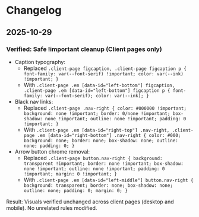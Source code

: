 # Changelog

## 2025-10-29

### Verified: Safe !important cleanup (Client pages only)
- Caption typography:
  - Replaced `.client-page figcaption, .client-page figcaption p { font-family: var(--font-serif) !important; color: var(--ink) !important; }`
  - With `.client-page .em [data-id="left-bottom"] figcaption, .client-page .em [data-id="left-bottom"] figcaption p { font-family: var(--font-serif); color: var(--ink); }`
- Black nav links:
  - Replaced `.client-page .nav-right { color: #000000 !important; background: none !important; border: 0/none !important; box-shadow: none !important; outline: none !important; padding: 0 !important; }`
  - With `.client-page .em [data-id="right-top"] .nav-right, .client-page .em [data-id="right-bottom"] .nav-right { color: #000; background: none; border: none; box-shadow: none; outline: none; padding: 0; }`
- Arrow button chrome removal:
  - Replaced `.client-page button.nav-right { background: transparent !important; border: none !important; box-shadow: none !important; outline: none !important; padding: 0 !important; margin: 0 !important; }`
  - With `.client-page .em [data-id="left-middle"] button.nav-right { background: transparent; border: none; box-shadow: none; outline: none; padding: 0; margin: 0; }`

Result: Visuals verified unchanged across client pages (desktop and mobile). No unrelated rules modified.
